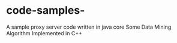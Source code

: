 # code-samples-
A sample proxy server code written in java core 
Some Data Mining Algorithm Implemented in C++
